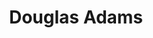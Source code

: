 ---
title: "Douglas Adams"
hashtag: "douglas-adams"
born-on: 1952-03-11
died-on: 2001-05-11
layout: hashtag
tags:
  - English
  - Humorist
  - Writer
  - Human Being
  - dead at the moment
---